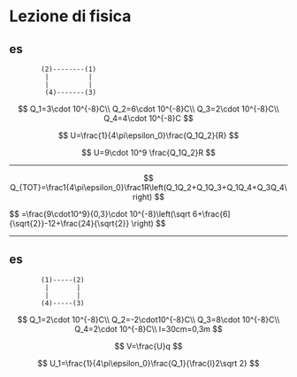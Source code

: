 # Lezione di fisica

## es

			(2)--------(1)
			 |          |
			 |          |
			 (4)-------(3)
$$
Q_1=3\cdot 10^{-8}C\\
Q_2=6\cdot 10^{-8}C\\
Q_3=2\cdot 10^{-8}C\\
Q_4=4\cdot 10^{-8}C
$$

$$
U=\frac{1}{4\pi\epsilon_0}\frac{Q_1Q_2}{R}
$$

$$
U=9\cdot 10^9 \frac{Q_1Q_2}R
$$


---

$$
Q_{TOT}=\frac1{4\pi\epsilon_0}\frac1R\left(Q_1Q_2+Q_1Q_3+Q_1Q_4+Q_3Q_4\right)
$$

$$
=\frac{9\cdot10^9}{0,3}\cdot 10^{-8}\left(\sqrt 6+\frac{6]{\sqrt{2}}-12+\frac{24}{\sqrt{2}} \right)
$$


---
## es
			(1)-----(2)
			 |       |
			 |       |
			(4)-----(3)

$$
Q_1=2\cdot 10^{-8}C\\
Q_2=-2\cdot10^{-8}C\\
Q_3=8\cdot 10^{-8}C\\
Q_4=2\cdot 10^{-8}C\\
l=30cm=0,3m
$$


$$
V=\frac{U}q
$$

$$
U_1=\frac{1}{4\pi\epsilon_0}\frac{Q_1}{\frac{l}2\sqrt 2}
$$




<!--stackedit_data:
eyJoaXN0b3J5IjpbLTUzMTIzODY0M119
-->